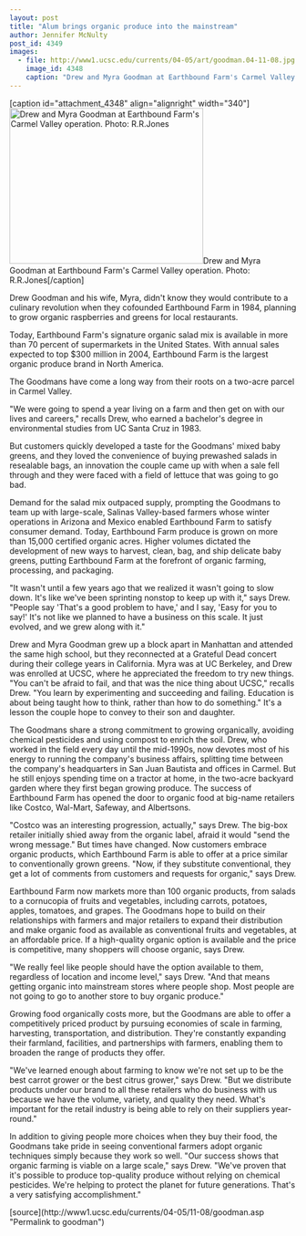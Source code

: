 ```yaml
---
layout: post
title: "Alum brings organic produce into the mainstream"
author: Jennifer McNulty
post_id: 4349
images:
  - file: http://www1.ucsc.edu/currents/04-05/art/goodman.04-11-08.jpg
    image_id: 4348
    caption: "Drew and Myra Goodman at Earthbound Farm's Carmel Valley operation. Photo: R.R.Jones"
---
```


[caption id="attachment_4348" align="alignright" width="340"]<a href="http://localhost/mysite/wp-content/uploads/2004/11/goodman.04-11-08.jpg"><img class="size-full wp-image-4348" src="http://localhost/mysite/wp-content/uploads/2004/11/goodman.04-11-08.jpg" alt="Drew and Myra Goodman at Earthbound Farm's Carmel Valley operation. Photo: R.R.Jones" width="340" height="273" /></a>Drew and Myra Goodman at Earthbound Farm's Carmel Valley operation. Photo: R.R.Jones[/caption]
<a name="content" id="content"></a>
<p>
  Drew Goodman and his wife, Myra, didn't know they would contribute to a culinary revolution when they cofounded Earthbound Farm in 1984, planning to grow organic raspberries and greens for local restaurants.
</p>
<p>
  Today, Earthbound Farm's signature organic salad mix is available in more than 70 percent of supermarkets in the United States. With annual sales expected to top $300 million in 2004, Earthbound Farm is the largest organic produce brand in North America.
</p>
<p>
  The Goodmans have come a long way from their roots on a two-acre parcel in Carmel Valley.
</p>
<p>
  "We were going to spend a year living on a farm and then get on with our lives and careers," recalls Drew, who earned a bachelor's degree in environmental studies from UC Santa Cruz in 1983.
</p>
<p>
  But customers quickly developed a taste for the Goodmans' mixed baby greens, and they loved the convenience of buying prewashed salads in resealable bags, an innovation the couple came up with when a sale fell through and they were faced with a field of lettuce that was going to go bad.
</p>
<p>
  Demand for the salad mix outpaced supply, prompting the Goodmans to team up with large-scale, Salinas Valley-based farmers whose winter operations in Arizona and Mexico enabled Earthbound Farm to satisfy consumer demand. Today, Earthbound Farm produce is grown on more than 15,000 certified organic acres. Higher volumes dictated the development of new ways to harvest, clean, bag, and ship delicate baby greens, putting Earthbound Farm at the forefront of organic farming, processing, and packaging.
</p>
<p>
  "It wasn't until a few years ago that we realized it wasn't going to slow down. It's like we've been sprinting nonstop to keep up with it," says Drew. "People say 'That's a good problem to have,' and I say, 'Easy for you to say!' It's not like we planned to have a business on this scale. It just evolved, and we grew along with it."
</p>
<p>
  Drew and Myra Goodman grew up a block apart in Manhattan and attended the same high school, but they reconnected at a Grateful Dead concert during their college years in California. Myra was at UC Berkeley, and Drew was enrolled at UCSC, where he appreciated the freedom to try new things. "You can't be afraid to fail, and that was the nice thing about UCSC," recalls Drew. "You learn by experimenting and succeeding and failing. Education is about being taught how to think, rather than how to do something." It's a lesson the couple hope to convey to their son and daughter.
</p>
<p>
  The Goodmans share a strong commitment to growing organically, avoiding chemical pesticides and using compost to enrich the soil. Drew, who worked in the field every day until the mid-1990s, now devotes most of his energy to running the company's business affairs, splitting time between the company's headquarters in San Juan Bautista and offices in Carmel. But he still enjoys spending time on a tractor at home, in the two-acre backyard garden where they first began growing produce. The success of Earthbound Farm has opened the door to organic food at big-name retailers like Costco, Wal-Mart, Safeway, and Albertsons.
</p>
<p>
  "Costco was an interesting progression, actually," says Drew. The big-box retailer initially shied away from the organic label, afraid it would "send the wrong message." But times have changed. Now customers embrace organic products, which Earthbound Farm is able to offer at a price similar to conventionally grown greens. "Now, if they substitute conventional, they get a lot of comments from customers and requests for organic," says Drew.
</p>
<p>
  Earthbound Farm now markets more than 100 organic products, from salads to a cornucopia of fruits and vegetables, including carrots, potatoes, apples, tomatoes, and grapes. The Goodmans hope to build on their relationships with farmers and major retailers to expand their distribution and make organic food as available as conventional fruits and vegetables, at an affordable price. If a high-quality organic option is available and the price is competitive, many shoppers will choose organic, says Drew.
</p>
<p>
  "We really feel like people should have the option available to them, regardless of location and income level," says Drew. "And that means getting organic into mainstream stores where people shop. Most people are not going to go to another store to buy organic produce."
</p>
<p>
  Growing food organically costs more, but the Goodmans are able to offer a competitively priced product by pursuing economies of scale in farming, harvesting, transportation, and distribution. They're constantly expanding their farmland, facilities, and partnerships with farmers, enabling them to broaden the range of products they offer.
</p>
<p>
  "We've learned enough about farming to know we're not set up to be the best carrot grower or the best citrus grower," says Drew. "But we distribute products under our brand to all these retailers who do business with us because we have the volume, variety, and quality they need. What's important for the retail industry is being able to rely on their suppliers year-round."
</p>
<p>
  In addition to giving people more choices when they buy their food, the Goodmans take pride in seeing conventional farmers adopt organic techniques simply because they work so well. "Our success shows that organic farming is viable on a large scale," says Drew. "We've proven that it's possible to produce top-quality produce without relying on chemical pesticides. We're helping to protect the planet for future generations. That's a very satisfying accomplishment."<br>
</p>
<form>

</form>
<p>
  <a href="http://currents.ucsc.edu/"></a>
</p>
<p>

</p>
[source](http://www1.ucsc.edu/currents/04-05/11-08/goodman.asp "Permalink to goodman")
